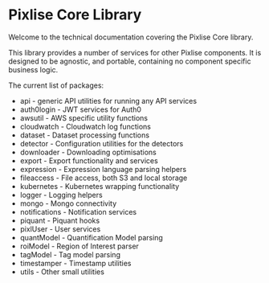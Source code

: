 # Pixlise Core Library

Welcome to the technical documentation covering the Pixlise Core library.

This library provides a number of services for other Pixlise components. 
It is designed to be agnostic, and portable, containing no component specific business logic.

The current list of packages:

* api - generic API utilities for running any API services
* auth0login - JWT services for Auth0
* awsutil - AWS specific utility functions
* cloudwatch - Cloudwatch log functions
* dataset - Dataset processing functions
* detector - Configuration utilities for the detectors
* downloader - Downloading optimisations
* export - Export functionality and services
* expression - Expression language parsing helpers
* fileaccess - File access, both S3 and local storage
* kubernetes - Kubernetes wrapping functionality
* logger - Logging helpers
* mongo - Mongo connectivity 
* notifications - Notification services
* piquant - Piquant hooks
* pixlUser - User services
* quantModel - Quantification Model parsing
* roiModel - Region of Interest parser
* tagModel - Tag model parsing
* timestamper - Timestamp utilities
* utils - Other small utilities
